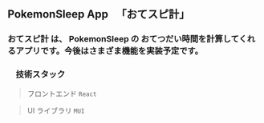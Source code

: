 ## PokemonSleep App 　「おてスピ計」

### おてスピ計 は、 PokemonSleep の おてつだい時間を計算してくれるアプリです。今後はさまざま機能を実装予定です。

### 　技術スタック

> フロントエンド
> `React`

> UI ライブラリ
> `MUI`
